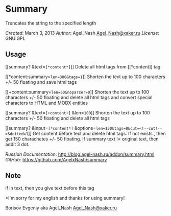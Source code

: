 Summary
=========
Truncates the string to the specified length

*Created*: March 3, 2013
*Author*: Agel_Nash <Agel_Nash@xaker.ru>
*License*: GNU GPL

Usage
------
[[summary? &text=`[*content*]`]]
Delete all html tags from [[*content]] tag

[[*content:summary=`len=300&tags=1`]]
Shorten the text up to 100 characters +/- 50 floating and save html tags

[[+content:summary=`len=50&noparser=0`]]
Shorten the text up to 100 characters +/- 50 floating and delete all html tags and convert special characters to HTML and MODX entities

[[summary? &text=`[+content+]` &len=`100`]]
Shorten the text up to 100 characters +/- 50 floating and delete all html tags

[[summary? &input=`[*content*]` &options=`len=150&tags=0&cut=<!--cut!-->&dotted=1`]]
Get content before <!--cut!--> text and delete html tags. If not exists <!--cut!-->, then get 150 charachetes +/- 50 floating. If summary text != original text, then addit 3 dot.


*Russian Documentation*: http://blog.agel-nash.ru/addon/summary.html
*GitHub*: https://github.com/AgelxNash/summary


Note
-------
if <cut /> in text, then you give text before this tag

*I'm sorry for my english and thanks for using summary!

Borisov Evgeniy aka Agel_Nash
Agel_Nash@xaker.ru
